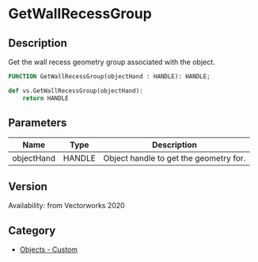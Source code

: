 # GetWallRecessGroup

## Description
Get the wall recess geometry group associated with the object.

```pascal
FUNCTION GetWallRecessGroup(objectHand : HANDLE): HANDLE;
```

```python
def vs.GetWallRecessGroup(objectHand):
    return HANDLE
```

## Parameters
|Name|Type|Description|
|---|---|---|
|objectHand|HANDLE|Object handle to get the geometry for.|

## Version
Availability: from Vectorworks 2020

## Category
* [Objects - Custom](../Categories/Objects%20-%20Custom.md)
